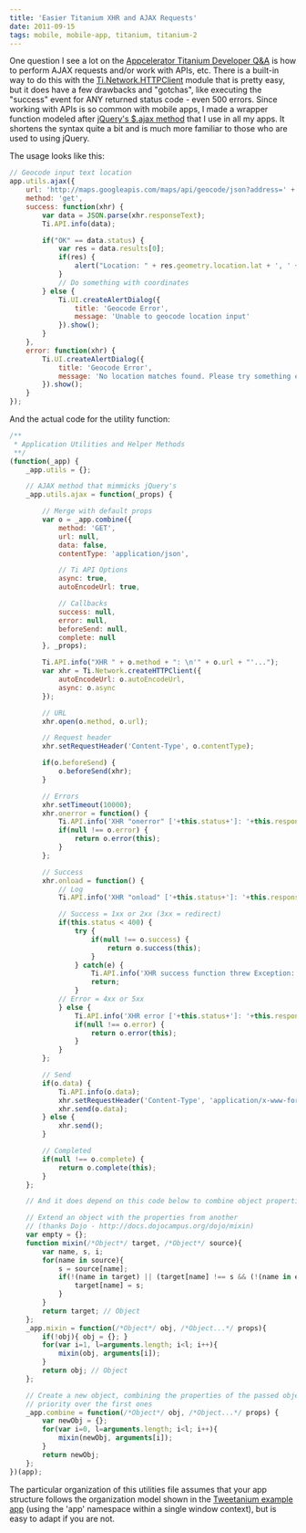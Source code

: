```yaml
---
title: 'Easier Titanium XHR and AJAX Requests'
date: 2011-09-15
tags: mobile, mobile-app, titanium, titanium-2
---
```


One question I see a lot on the
[Appcelerator Titanium Developer Q&A](http://developer.appcelerator.com/questions) is how to perform AJAX requests and/or work with APIs, etc. There is a built-in way to do this with the
[Ti.Network.HTTPClient](http://developer.appcelerator.com/apidoc/mobile/latest/Titanium.Network.HTTPClient-object.html) module that is pretty easy, but it does have a few drawbacks and "gotchas", like executing the "success" event for ANY returned status code - even 500 errors. Since working with APIs is so common with mobile apps, I made a wrapper function modeled after
[jQuery's $.ajax method](http://api.jquery.com/jQuery.ajax/) that I use in all my apps. It shortens the syntax quite a bit and is much more familiar to those who are used to using jQuery.

The usage looks like this:

```javascript
// Geocode input text location
app.utils.ajax({
    url: 'http://maps.googleapis.com/maps/api/geocode/json?address=' + txtLocation.value +'&region=us&sensor=true',
    method: 'get',
    success: function(xhr) {
        var data = JSON.parse(xhr.responseText);
        Ti.API.info(data);

        if("OK" == data.status) {
            var res = data.results[0];
            if(res) {
                alert("Location: " + res.geometry.location.lat + ', ' + res.geometry.location.lng);
            }
            // Do something with coordinates
        } else {
            Ti.UI.createAlertDialog({
                title: 'Geocode Error',
                message: 'Unable to geocode location input'
            }).show();
        }
    },
    error: function(xhr) {
        Ti.UI.createAlertDialog({
            title: 'Geocode Error',
            message: 'No location matches found. Please try something else.'
        }).show();
    }
});
```


And the actual code for the utility function:

```javascript
/**
 * Application Utilities and Helper Methods
 **/
(function(_app) {
    _app.utils = {};

    // AJAX method that mimmicks jQuery's
    _app.utils.ajax = function(_props) {

        // Merge with default props
        var o = _app.combine({
            method: 'GET',
            url: null,
            data: false,
            contentType: 'application/json',

            // Ti API Options
            async: true,
            autoEncodeUrl: true,

            // Callbacks
            success: null,
            error: null,
            beforeSend: null,
            complete: null
        }, _props);

        Ti.API.info("XHR " + o.method + ": \n'" + o.url + "'...");
        var xhr = Ti.Network.createHTTPClient({
            autoEncodeUrl: o.autoEncodeUrl,
            async: o.async
        });

        // URL
        xhr.open(o.method, o.url);

        // Request header
        xhr.setRequestHeader('Content-Type', o.contentType);

        if(o.beforeSend) {
            o.beforeSend(xhr);
        }

        // Errors
        xhr.setTimeout(10000);
        xhr.onerror = function() {
            Ti.API.info('XHR "onerror" ['+this.status+']: '+this.responseText+'');
            if(null !== o.error) {
                return o.error(this);
            }
        };

        // Success
        xhr.onload = function() {
            // Log
            Ti.API.info('XHR "onload" ['+this.status+']: '+this.responseText+'');

            // Success = 1xx or 2xx (3xx = redirect)
            if(this.status < 400) {
                try {
                    if(null !== o.success) {
                        return o.success(this);
                    }
                } catch(e) {
                    Ti.API.info('XHR success function threw Exception: ' + e + '');
                    return;
                }
            // Error = 4xx or 5xx
            } else {
                Ti.API.info('XHR error ['+this.status+']: '+this.responseText+'');
                if(null !== o.error) {
                    return o.error(this);
                }
            }
        };

        // Send
        if(o.data) {
            Ti.API.info(o.data);
            xhr.setRequestHeader('Content-Type', 'application/x-www-form-urlencoded');
            xhr.send(o.data);
        } else {
            xhr.send();
        }

        // Completed
        if(null !== o.complete) {
            return o.complete(this);
        }
    };

    // And it does depend on this code below to combine object properties:

    // Extend an object with the properties from another
    // (thanks Dojo - http://docs.dojocampus.org/dojo/mixin)
    var empty = {};
    function mixin(/*Object*/ target, /*Object*/ source){
        var name, s, i;
        for(name in source){
            s = source[name];
            if(!(name in target) || (target[name] !== s && (!(name in empty) || empty[name] !== s))){
                target[name] = s;
            }
        }
        return target; // Object
    };
    _app.mixin = function(/*Object*/ obj, /*Object...*/ props){
        if(!obj){ obj = {}; }
        for(var i=1, l=arguments.length; i<l; i++){
            mixin(obj, arguments[i]);
        }
        return obj; // Object
    };

    // Create a new object, combining the properties of the passed objects with the last arguments having
    // priority over the first ones
    _app.combine = function(/*Object*/ obj, /*Object...*/ props) {
        var newObj = {};
        for(var i=0, l=arguments.length; i<l; i++){
            mixin(newObj, arguments[i]);
        }
        return newObj;
    };
})(app);
```

The particular organization of this utilities file assumes that your app
structure follows the organization model shown in the [Tweetanium example
app](https://github.com/appcelerator-titans/tweetanium) (using the 'app'
namespace within a single window context), but is easy to adapt if you are not.


